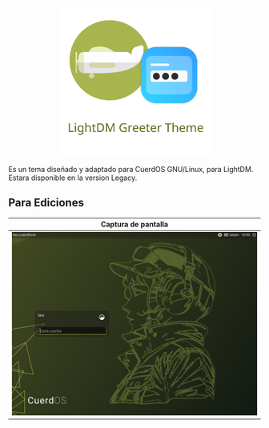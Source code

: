 <!-- Logo -->
<p align="center">
  <img src="/cuerd-png/logo.png" alt="Logo" width="300" height="300">
</p>

Es un tema diseñado y adaptado para CuerdOS GNU/Linux, para LightDM. Estara disponible en la version Legacy.

## Para Ediciones

| Captura de pantalla |
| ------------------ |
| ![Standard Edition](/cuerd-png/lightdm.png) |
